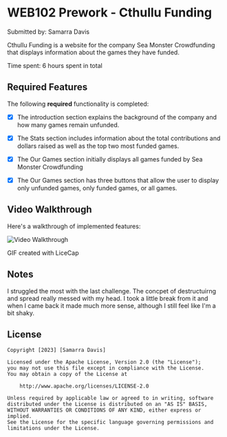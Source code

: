 # WEB102 Prework - Cthullu Funding

Submitted by: Samarra Davis

Cthullu Funding is a website for the company Sea Monster Crowdfunding that displays information about the games they have funded.

Time spent: 6 hours spent in total

## Required Features

The following **required** functionality is completed:

* [X] The introduction section explains the background of the company and how many games remain unfunded.
* [X] The Stats section includes information about the total contributions and dollars raised as well as the top two most funded games.
* [X] The Our Games section initially displays all games funded by Sea Monster Crowdfunding
* [X] The Our Games section has three buttons that allow the user to display only unfunded games, only funded games, or all games.


## Video Walkthrough

Here's a walkthrough of implemented features:

<img src='https://imgur.com/a/Y732Wgl.gif' title='Video Walkthrough' width='' alt='Video Walkthrough' />

<!-- Replace this with whatever GIF tool you used! -->
GIF created with LiceCap 

## Notes

I struggled the most with the last challenge. The concpet of destructuirng and spread really messed with my head. I took a little break from it and when I came back it made much more sense, although I still feel like I'm a bit shaky.

## License

    Copyright [2023] [Samarra Davis]

    Licensed under the Apache License, Version 2.0 (the "License");
    you may not use this file except in compliance with the License.
    You may obtain a copy of the License at

        http://www.apache.org/licenses/LICENSE-2.0

    Unless required by applicable law or agreed to in writing, software
    distributed under the License is distributed on an "AS IS" BASIS,
    WITHOUT WARRANTIES OR CONDITIONS OF ANY KIND, either express or implied.
    See the License for the specific language governing permissions and
    limitations under the License.

